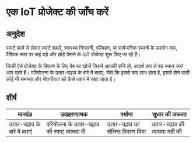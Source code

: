 # एक IoT प्रोजेक्ट की जाँच करें

## अनुदेश

स्मार्ट फ़ार्म से लेकर स्मार्ट शहरों, स्वास्थ्य निगरानी, परिवहन, या सार्वजनिक स्थानों के उपयोग तक, वैश्विक स्तर पर कई बड़े और छोटे पैमाने के IoT प्रोजेक्ट शुरू किए जा रहे हैं।

किसी ऐसे प्रोजेक्ट के विवरण के लिए वेब पर खोजें जिसमें आपकी रुचि हो, आदर्श रूप से वह स्थान जहां आप रहते हैं। परियोजना के उतार-चढ़ाव के बारे में बताएं, जैसे कि इससे क्या लाभ होता है, इससे होने वाली कोई भी समस्या और गोपनीयता को कैसे ध्यान में रखा जाता है।

## शीर्ष

| मानदंड | उदाहरणात्मक| पर्याप्त | सुधार की जरूरत |
| ----- | --------- | ----- | ----------------- |
| उतार-चढ़ाव के बारे में बताएं | परियोजना के उतार-चढ़ाव की स्पष्ट व्याख्या दी | उतार-चढ़ाव का संक्षिप्त विवरण दिया | उतार-चढ़ाव की व्याख्या नहीं की |
